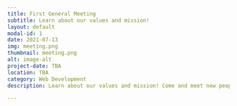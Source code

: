 ```yaml
---
title: First General Meeting
subtitle: Learn about our values and mission!
layout: default
modal-id: 1
date: 2021-07-13
img: meeting.png
thumbnail: meeting.png
alt: image-alt
project-date: TBA
location: TBA
category: Web Development
description: Learn about our values and mission! Come and meet new people in STEM!

---
```

